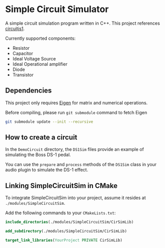# Simple Circuit Simulator

A simple circuit simulation program written in C++. This project references [circuitjs1](https://github.com/sharpie7/circuitjs1).

Currently supported components:

- Resistor 
- Capacitor
- Ideal Voltage Source
- Ideal Operational amplifier
- Diode
- Transistor

## Dependencies

This project only requires [Eigen](https://gitlab.com/libeigen/eigen.git) for matrix and numerical operations.

Before compiling, please run `git submodule` command to fetch Eigen

```bash
git submodule update --init --recursive
```

## How to create a circuit

In the `DemoCircuit` directory, the `DS1Sim` files provide an example of simulating the Boss DS-1 pedal.

You can use the `prepare` and `process` methods of the `DS1Sim` class in your audio plugin to simulate the DS-1 effect.

## Linking SimpleCircuitSim in CMake

To integrate SimpleCircuitSim into your project, assume it resides at `./modules/SimpleCircuitSim`.

Add the following commands to your `CMakeLists.txt`:

```cmake
include_directories(./modules/SimpleCircuitSim/CirSimLib)

add_subdirectory(./modules/SimpleCircuitSim/CirSimLib)

target_link_libraries(YourProject PRIVATE CirSimLib)
```
